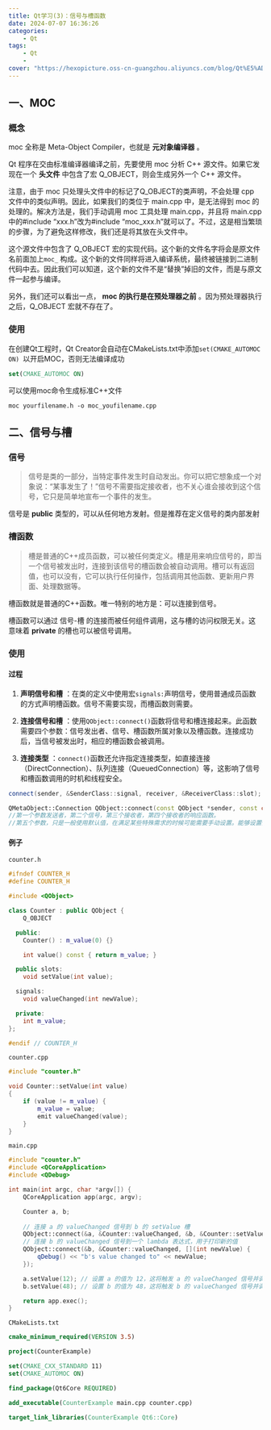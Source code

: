 ```yaml
---
title: Qt学习(3)：信号与槽函数
date: 2024-07-07 16:36:26
categories: 
    - Qt
tags:
    - Qt
    - 
cover: "https://hexopicture.oss-cn-guangzhou.aliyuncs.com/blog/Qt%E5%AD%A6%E4%B9%A0(3)%EF%BC%9A%E4%BF%A1%E5%8F%B7%E4%B8%8E%E6%A7%BD%E5%87%BD%E6%95%B0/cover.png"
---
```


## 一、MOC

### 概念

moc 全称是 Meta-Object Compiler，也就是 **元对象编译器** 。

Qt 程序在交由标准编译器编译之前，先要使用 moc 分析 C++ 源文件。如果它发现在一个 **头文件** 中包含了宏 Q_OBJECT，则会生成另外一个 C++ 源文件。

注意，由于 moc 只处理头文件中的标记了Q_OBJECT的类声明，不会处理 cpp 文件中的类似声明。因此，如果我们的类位于 main.cpp 中，是无法得到 moc 的处理的。解决方法是，我们手动调用 moc 工具处理 main.cpp，并且将 main.cpp 中的#include “xxx.h”改为#include “moc_xxx.h”就可以了。不过，这是相当繁琐的步骤，为了避免这样修改，我们还是将其放在头文件中。

这个源文件中包含了 Q_OBJECT 宏的实现代码。这个新的文件名字将会是原文件名前面加上`moc_` 构成。这个新的文件同样将进入编译系统，最终被链接到二进制代码中去。因此我们可以知道，这个新的文件不是“替换”掉旧的文件，而是与原文件一起参与编译。

另外，我们还可以看出一点， **moc 的执行是在预处理器之前** 。因为预处理器执行之后，Q_OBJECT 宏就不存在了。

### 使用

在创建Qt工程时，Qt Creator会自动在CMakeLists.txt中添加`set(CMAKE_AUTOMOC ON) `以开启MOC，否则无法编译成功

```cmake
set(CMAKE_AUTOMOC ON)
```

可以使用moc命令生成标准C++文件

```shell
moc yourfilename.h -o moc_youfilename.cpp
```

## 二、信号与槽

### 信号

> 信号是类的一部分，当特定事件发生时自动发出。你可以把它想象成一个对象说：“某事发生了！”信号不需要指定接收者，也不关心谁会接收到这个信号，它只是简单地宣布一个事件的发生。

信号是 **public** 类型的，可以从任何地方发射。但是推荐在定义信号的类内部发射

### 槽函数

> 槽是普通的C++成员函数，可以被任何类定义。槽是用来响应信号的，即当一个信号被发出时，连接到该信号的槽函数会被自动调用。槽可以有返回值，也可以没有，它可以执行任何操作，包括调用其他函数、更新用户界面、处理数据等。

槽函数就是普通的C++函数。唯一特别的地方是：可以连接到信号。

槽函数可以通过 信号-槽 的连接而被任何组件调用，这与槽的访问权限无关。这意味着 **private** 的槽也可以被信号调用。

### 使用

#### 过程
1.  **声明信号和槽** ：在类的定义中使用宏`signals:`声明信号，使用普通成员函数的方式声明槽函数。信号不需要实现，而槽函数则需要。

2.  **连接信号和槽** ：使用`QObject::connect()`函数将信号和槽连接起来。此函数需要四个参数：信号发出者、信号、槽函数所属对象以及槽函数。连接成功后，当信号被发出时，相应的槽函数会被调用。
3.  **连接类型** ：`connect()`函数还允许指定连接类型，如直接连接（DirectConnection）、队列连接（QueuedConnection）等，这影响了信号和槽函数调用的时机和线程安全。

```C++
connect(sender, &SenderClass::signal, receiver, &ReceiverClass::slot);

QMetaObject::Connection QObject::connect(const QObject *sender, const char *signal, const QObject *receiver, const char *method, Qt::ConnectionType type = Qt::AutoConnection);
//第一个参数发送者，第二个信号，第三个接收者，第四个接收者的响应函数。
//第五个参数，只是一般使用默认值，在满足某些特殊需求的时候可能需要手动设置。能够设置信号与槽的连接方式
```

#### 例子

`counter.h`

```cpp
#ifndef COUNTER_H
#define COUNTER_H

#include <QObject>

class Counter : public QObject {
    Q_OBJECT

  public:
    Counter() : m_value(0) {}

    int value() const { return m_value; }

  public slots:
    void setValue(int value);

  signals:
    void valueChanged(int newValue);

  private:
    int m_value;
};

#endif // COUNTER_H

```

`counter.cpp`

```cpp
#include "counter.h"

void Counter::setValue(int value)
{
    if (value != m_value) {
        m_value = value;
        emit valueChanged(value);
    }
}
```

`main.cpp`

```cpp
#include "counter.h"
#include <QCoreApplication>
#include <QDebug>

int main(int argc, char *argv[]) {
    QCoreApplication app(argc, argv);

    Counter a, b;
	 
    // 连接 a 的 valueChanged 信号到 b 的 setValue 槽
    QObject::connect(&a, &Counter::valueChanged, &b, &Counter::setValue);
	// 连接 b 的 valueChanged 信号到一个 lambda 表达式，用于打印新的值
    QObject::connect(&b, &Counter::valueChanged, [](int newValue) {
        qDebug() << "b's value changed to" << newValue;
    });

    a.setValue(12); // 设置 a 的值为 12，这将触发 a 的 valueChanged 信号并调用 b 的 setValue 槽
    b.setValue(48); // 设置 b 的值为 48，这将触发 b 的 valueChanged 信号并调用连接的 lambda 表达式

    return app.exec();
}

```

`CMakeLists.txt`

```cmake
cmake_minimum_required(VERSION 3.5)

project(CounterExample)

set(CMAKE_CXX_STANDARD 11)
set(CMAKE_AUTOMOC ON)

find_package(Qt6Core REQUIRED)

add_executable(CounterExample main.cpp counter.cpp)

target_link_libraries(CounterExample Qt6::Core)
```




